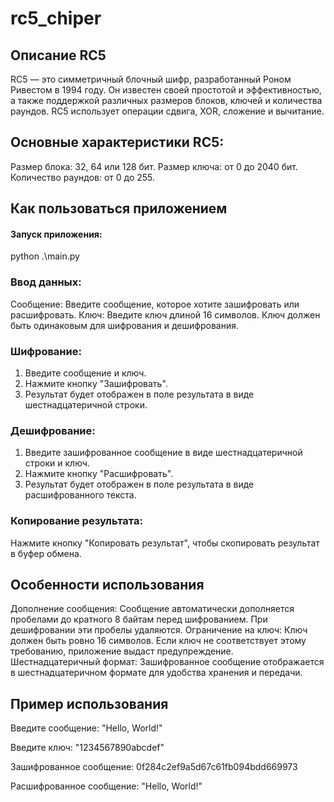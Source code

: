 ﻿# rc5_chiper
## Описание RC5
RC5 — это симметричный блочный шифр, разработанный Роном Ривестом в 1994 году. Он известен своей простотой и эффективностью, а также поддержкой различных размеров блоков, ключей и количества раундов. RC5 использует операции сдвига, XOR, сложение и вычитание.

## Основные характеристики RC5:
  Размер блока: 32, 64 или 128 бит.
  Размер ключа: от 0 до 2040 бит.
  Количество раундов: от 0 до 255.

## Как пользоваться приложением
#### Запуск приложения:
python .\main.py
### Ввод данных:
Сообщение: Введите сообщение, которое хотите зашифровать или расшифровать.
Ключ: Введите ключ длиной 16 символов. Ключ должен быть одинаковым для шифрования и дешифрования.
### Шифрование:
1) Введите сообщение и ключ.
2) Нажмите кнопку "Зашифровать".
3) Результат будет отображен в поле результата в виде шестнадцатеричной строки.
### Дешифрование:
1) Введите зашифрованное сообщение в виде шестнадцатеричной строки и ключ.
2) Нажмите кнопку "Расшифровать".
3) Результат будет отображен в поле результата в виде расшифрованного текста.
### Копирование результата:
Нажмите кнопку "Копировать результат", чтобы скопировать результат в буфер обмена.

## Особенности использования
Дополнение сообщения: Сообщение автоматически дополняется пробелами до кратного 8 байтам перед шифрованием. При дешифровании эти пробелы удаляются.
Ограничение на ключ: Ключ должен быть ровно 16 символов. Если ключ не соответствует этому требованию, приложение выдаст предупреждение.
Шестнадцатеричный формат: Зашифрованное сообщение отображается в шестнадцатеричном формате для удобства хранения и передачи.

## Пример использования

Введите сообщение: "Hello, World!"

Введите ключ: "1234567890abcdef"

Зашифрованное сообщение: 0f284c2ef9a5d67c61fb094bdd669973

Расшифрованное  сообщение: "Hello, World!"
